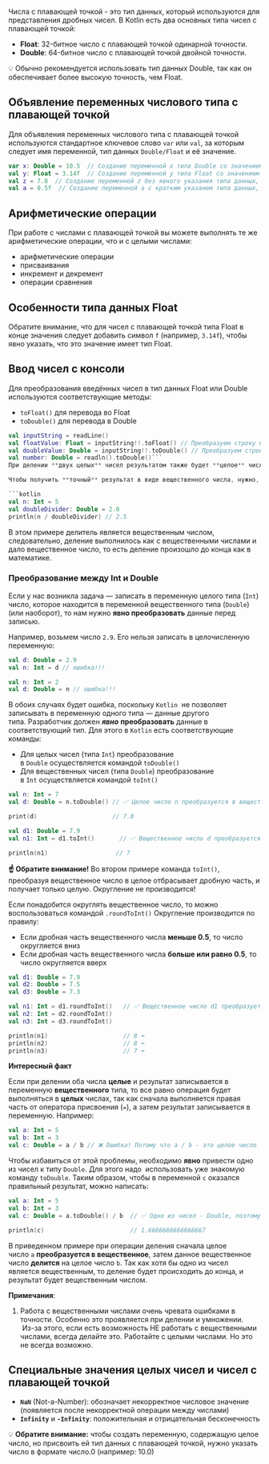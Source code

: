 Числа с плавающей точкой - это тип данных, который используются для представления дробных чисел. В Kotlin есть два основных типа чисел с плавающей точкой:

- **Float**: 32-битное число с плавающей точкой одинарной точности.
- **Double**: 64-битное число с плавающей точкой двойной точности.

💡 Обычно рекомендуется использовать тип данных Double, так как он обеспечивает более высокую точность, чем Float.

## Объявление переменных числового типа с плавающей точкой

Для объявления переменных числового типа с плавающей точкой используются стандартное ключевое слово `var` или `val`, за которым следует имя переменной, тип данных `Double/Float` и её значение.

```kotlin
var x: Double = 10.5  // Создание переменной x типа Double со значением 10.5
val y: Float = 3.14f  // Создание переменной y типа Float со значением 3.14
val z = 7.8  // Создание переменной z без явного указания типа данных, Kotlin сам определит тип как Double
val a = 0.5f  // Создание переменной a с кратким указанем типа данных, Kotlin сам определит тип как Float
```

## Арифметические операции

При работе с числами с плавающей точкой вы можете выполнять те же арифметические операции, что и с целыми числами:

- арифметические операции
- присваивания
- инкремент и декремент
- операции сравнения

## **Особенности типа данных Float**

Обратите внимание, что для чисел с плавающей точкой типа Float в конце значения следует добавить символ `f` (например, `3.14f`), чтобы явно указать, что это значение имеет тип Float.

## Ввод чисел с консоли

Для преобразования введённых чисел в тип данных Float или Double используются соответствующие методы:

- `toFloat()` для перевода во Float
- `toDouble()` для перевода в Double

```kotlin
val inputString = readLine()
val floatValue: Float = inputString!!.toFloat() // Преобразуем строку в Float
val doubleValue: Double = inputString!!.toDouble() // Преобразуем строку в Double
val number: Double = readln().toDouble()```
При делении **двух целых** чисел результатом также будет **целое** число. Например, при делении `5 / 2` результатом будет число `2`.

Чтобы получить **точный** результат в виде вещественного числа, нужно, чтобы **делимое и/или делитель были типа `Double`**. Тогда деление будет происходить, как в математике. Для лучшего понимания давайте рассмотрим пример:

```kotlin
val n: Int = 5
val doubleDivider: Double = 2.0
println(n / doubleDivider) // 2.5
```

В этом примере делитель является вещественным числом, следовательно, деление выполнилось как с вещественными числами и дало вещественное число, то есть деление произошло до конца как в математике.
### Преобразование между Int и Double

Если у нас возникла задача — записать в переменную целого типа (`Int`) число, которое находится в переменной вещественного типа (`Double`) (или наоборот), то нам нужно **явно преобразовать** данные перед записью.

Например, возьмем число `2.9`. Его нельзя записать в целочисленную переменную:

```kotlin
val d: Double = 2.9
val n: Int = d // ошибка!!!
```

```kotlin
val n: Int = 2
val d: Double = n // ошибка!!!
```

В обоих случаях будет ошибка, поскольку `Kotlin`  не позволяет записывать в переменную одного типа — данные другого типа. Разработчик должен _**явно**_ **преобразовать** данные в соответствующий тип. Для этого в `Kotlin` есть соответствующие команды:

- Для целых чисел (типа `Int`) преобразование в `Double` осуществляется командой `toDouble()`
- Для вещественных чисел (типа `Double`) преобразование в `Int` осуществляется командой `toInt()`

```kotlin
val n: Int = 7
val d: Double = n.toDouble() // ✅ Целое число n преобразуется в вещественное (Double)

print(d)                     // 7.0
```

```kotlin
val d1: Double = 7.9
val n1: Int = d1.toInt()       // ✅ Вещественное число d преобразуется в целое (Int)

println(n1)                   // 7
```

**☝️ Обратите внимание!** Во втором примере команда `toInt()`, преобразуя вещественное число в целое отбрасывает дробную часть, и получает только целую. Округление не производится!

Если понадобится округлять вещественное число, то можно воспользоваться командой `.roundToInt()` Округление производится по правилу:

- Если дробная часть вещественного числа **меньше 0.5**, то число округляется вниз
- Если дробная часть вещественного числа **больше или равно 0.5**, то число округляется вверх

```kotlin
val d1: Double = 7.9
val d2: Double = 7.5
val d3: Double = 7.3

val n1: Int = d1.roundToInt()   // ✅ Вещественное число d1 преобразуется в целое (Int)
val n2: Int = d2.roundToInt()
val n3: Int = d3.roundToInt()

println(n1)                     // 8 ⬅️
println(n2)                     // 8 ⬅️
println(n3)                     // 7 ⬅️
```

**Интересный факт**

Если при делении оба числа **целые** и результат записывается в переменную **вещественного** типа, то все равно операция будет выполняться в **целых** числах, так как сначала выполняется правая часть от оператора присвоения (`=`), а затем результат записывается в переменную. Например:

```kotlin
val a: Int = 5
val b: Int = 3
val c: Double = a / b // ❌ Ошибка! Потому что a / b - это целое число (1)
```

Чтобы избавиться от этой проблемы, необходимо **явно** привести одно из чисел к типу `Double`. Для этого надо  использовать уже знакомую команду `toDouble`. Таким образом, чтобы в переменной `с` оказался правильный результат, можно написать:

```kotlin
val a: Int = 5
val b: Int = 3
val c: Double = a.toDouble() / b  // ✅ Одно из чисел - Double, поэтому a / b - это тоже Double

println(c)                        // 1.6666666666666667
```

В приведенном примере при операции деления сначала целое число `а` **преобразуется в вещественное**, затем данное вещественное число **делится** на целое число `b`. Так как хотя бы одно из чисел является вещественным, то деление будет происходить до конца, и результат будет вещественным числом. 

**Примечания**:

1. Работа с вещественными числами очень чревата ошибками в точности. Особенно это проявляется при делении и умножении.   Из-за этого, если есть возможность НЕ работать с вещественными числами, всегда делайте это. Работайте с целыми числами. Но это не всегда возможно.
## Специальные значения целых чисел и чисел с плавающей точкой

- **`NaN`** (Not-a-Number): обозначает некорректное числовое значение (появляется после некорректной операции между числами)
- **`Infinity`** и **`-Infinity`**: положительная и отрицательная бесконечность

💡 **Обратите внимание:** чтобы создать переменную, содержащую целое число, но присвоить ей тип данных с плавающей точкой, нужно указать число в формате число.0 (например: 10.0)

